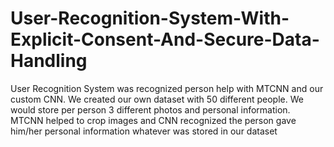 # User-Recognition-System-With-Explicit-Consent-And-Secure-Data-Handling
User Recognition System was recognized person help with MTCNN and our custom CNN. We created our own dataset with 50 different people. We would store per person 3 different photos and personal information. MTCNN helped to crop images and CNN recognized the person gave him/her personal information whatever was stored in our dataset
